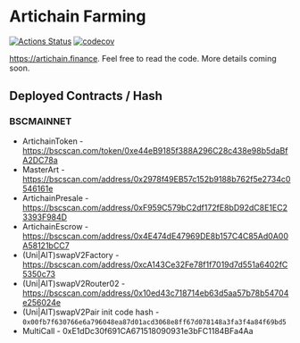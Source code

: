 # Artichain Farming

[![Actions Status](https://github.com/ArtiChain/artichain-contracts/workflows/CI/badge.svg)](https://github.com/ArtiChain/artichain-contracts/actions)
[![codecov](https://codecov.io/gh/ArtiChain/artichain-contracts/branch/master/graph/badge.svg?token=47TCN0KLMZ)](https://codecov.io/gh/ArtiChain/artichain-contracts)

https://artichain.finance. Feel free to read the code. More details coming soon.

## Deployed Contracts / Hash

### BSCMAINNET

- ArtichainToken - https://bscscan.com/token/0xe44eB9185f388A296C28c438e98b5daBfA2DC78a
- MasterArt - https://bscscan.com/address/0x2978f49EB57c152b9188b762f5e2734c0546161e
- ArtichainPresale - https://bscscan.com/address/0xF959C579bC2df172fE8bD92dC8E1EC23393F984D
- ArtichainEscrow - https://bscscan.com/address/0x4E474dE47969DE8b157C4C85Ad0A00A58121bCC7
- (Uni|AIT)swapV2Factory - https://bscscan.com/address/0xcA143Ce32Fe78f1f7019d7d551a6402fC5350c73
- (Uni|AIT)swapV2Router02 - https://bscscan.com/address/0x10ed43c718714eb63d5aa57b78b54704e256024e
- (Uni|AIT)swapV2Pair init code hash - `0x00fb7f630766e6a796048ea87d01acd3068e8ff67d078148a3fa3f4a84f69bd5`
- MultiCall - 0xE1dDc30f691CA671518090931e3bFC1184BFa4Aa
